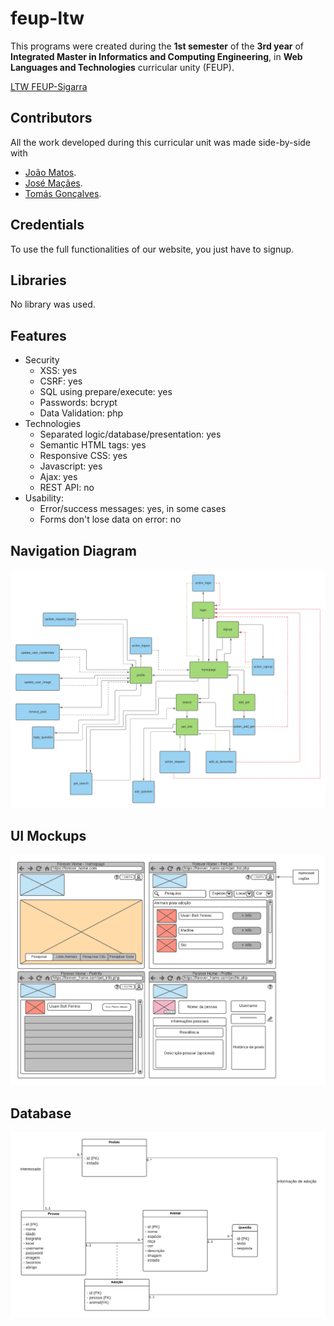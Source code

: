# feup-ltw
 
This programs were created during the **1st semester** of the **3rd year** of **Integrated Master in Informatics and Computing Engineering**, in **Web Languages and Technologies** curricular unity (FEUP).

[LTW FEUP-Sigarra](https://sigarra.up.pt/feup/en/UCURR_GERAL.FICHA_UC_VIEW?pv_ocorrencia_id=281471 "Curricular Unity Homepage")

## Contributors

All the work developed during this curricular unit was made side-by-side with

- [João Matos](https://github.com/MechJM "Github Profile").
- [José Maçães](https://github.com/zemmacaes "Github Profile").
- [Tomás Gonçalves](https://github.com/tomasfgon "Github Profile").

## Credentials
 To use the full functionalities of our website, you just have to signup.

## Libraries
 No library was used.

## Features
 - Security
     - XSS: yes
     - CSRF: yes
     - SQL using prepare/execute: yes
     - Passwords: bcrypt 
     - Data Validation: php
 - Technologies
     - Separated logic/database/presentation: yes
     - Semantic HTML tags: yes
     - Responsive CSS: yes
     - Javascript: yes
     - Ajax: yes
     - REST API: no 
  - Usability:
     - Error/success messages: yes, in some cases
     - Forms don't lose data on error: no

## Navigation Diagram

![Navigation Diagram](docs/navigation_diagram.png)

## UI Mockups

![UI Mockups](docs/ui_mockups.png)

## Database

![Database](docs/database.png)
